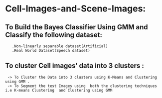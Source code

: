 # Cell-Images-and-Scene-Images:


## To Build the Bayes Classifier Using GMM and Classify the following dataset:
    
       .Non-linearly separable dataset(Artificial)
       .Real World Dataset(Speech dataset)
##   To cluster  Cell images’ data into 3 clusters :
     -> To Cluster the Data into 3 clusters using K-Means and Clustering using GMM .
     -> To Segment the test Images using  both the clustering techniques i.e K-means Clustering  and Clustering using GMM        
          

